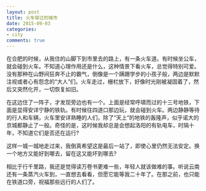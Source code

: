 ```yaml
---
layout: post
title: 火车穿过的城市
date: 2015-09-03
categories:
- city
comments: true
---
```



在合肥的时候，从我住的山脚下到市里去的路上，有一条火车道。有时候坐公车，就会碰到火车。不知道心理作用还是什么，这种情景下看火车，总觉得特别可爱。没有那种在山野间狂奔不止的霸气，倒像是一个蹒跚学步的小孩子般，两边是默默注视或者心有怨念的“大人”们。火车走过，栅栏放下，好像时光刚被凝固着了，然后又突然化开，一切恢复如旧。



在这边住了一阵子，才发现旁边也有一个。上面是经常呼啸而过的十三号地铁，下面是显得安详宁静的铁轨。有时候往四道口那边玩，就会碰到火车。两边静静等待的行人和车辆，火车里安详熟睡的人们，除了“天上”的地铁的轰隆声，似乎诺大的京城都静止了一般。奇怪的是，这时候我却总是会想起洛阳的有轨电车，时隔十年，不知道它们是否还在运行?

这样一城一城地走过来，我倒真希望这是最后一站了，即使心里仍然无法安定。换一个地方又能好到哪去，留在这又能坏到哪去?


相比于行千里路，我还是觉得读万卷书更难一些，年轻人就该做难的事。听说云南还有一条蒸汽火车到，一直想去看看，但愿它能等我二十年了。在那之前，也只能在铁道口旁，祝福那些远行的人们了。
